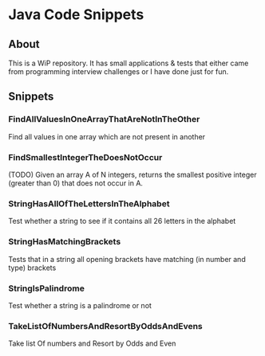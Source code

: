 # Java Code Snippets

## About

This is a WiP repository.  It has small applications & tests that either came from programming interview challenges or I have done just for fun.

## Snippets

### FindAllValuesInOneArrayThatAreNotInTheOther
Find all values in one array which are not present in another

### FindSmallestIntegerTheDoesNotOccur
(TODO) Given an array A of N integers, returns the smallest positive integer (greater than 0) that does not occur in A.

### StringHasAllOfTheLettersInTheAlphabet
Test whether a string to see if it contains all 26 letters in the alphabet

### StringHasMatchingBrackets
Tests that in a string all opening brackets have matching (in number and type) brackets

### StringIsPalindrome
Test whether a string is a palindrome or not

### TakeListOfNumbersAndResortByOddsAndEvens
Take list Of numbers and Resort by Odds and Even
